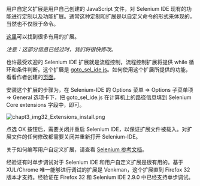 用户自定义扩展是用户自己创建的 JavaScript 文件，对 Selenium IDE 现有的功能进行定制以及功能扩展。通常这种定制和扩展是以自定义命令的形式来体现的，当然也不仅限于命令。

[这里](http://wiki.openqa.org/display/SEL/Contributed+User-Extensions)可以找到很多有用的扩展。

*注意：这部分信息已经过时，我们将很快修改。*

也许最受欢迎的 Selenium IDE 扩展就是流程控制，流程控制扩展将提供 while 循环和条件判断。这个扩展是 [goto_sel_ide.js](http://wiki.openqa.org/download/attachments/379/goto_sel_ide.js)。如何使用这个扩展所提供的功能，看看作者创建的[页面](http://51elliot.blogspot.com/2008/02/selenium-ide-goto.html)。

安装这个扩展的步骤为，在 Selenium-IDE 的 Options 菜单 => Options 子菜单项 => General 选项卡下，把 goto_sel_ide.js 在计算机上的路径信息填到 Selenium Core extensions 字段中，即可。

![chapt3_img32_Extensions_install.png](http://upload-images.jianshu.io/upload_images/3058932-69d662f44555893e.png?imageMogr2/auto-orient/strip%7CimageView2/2/w/1240)

点选 OK 按钮后，需要关闭并重启 Selenium IDE，以保证扩展文件被载入。对扩展文件的任何修改都需要关闭并重新打开 Selenium-IDE。

关于如何编写用户自定义扩展，请查看 [Selenium 参考文档](http://release.openqa.org/selenium-core/1.0/reference.html)。

经验证有时单步调试对于 Selenium IDE 和用户自定义扩展是很有用的。基于 XUL/Chrome 唯一能够进行调试的扩展是 Venkman，这个扩展直到 Firefox 32 版本才支持。经验证在 Firefox 32 和  Selenium IDE 2.9.0 中已经支持单步调试。
